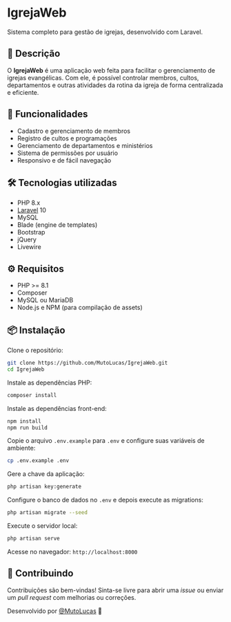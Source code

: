 # IgrejaWeb

Sistema completo para gestão de igrejas, desenvolvido com Laravel.

## 📌 Descrição

O **IgrejaWeb** é uma aplicação web feita para facilitar o gerenciamento de igrejas evangélicas. Com ele, é possível controlar membros, cultos, departamentos e outras atividades da rotina da igreja de forma centralizada e eficiente.

## 🚀 Funcionalidades

- Cadastro e gerenciamento de membros
- Registro de cultos e programações
- Gerenciamento de departamentos e ministérios
- Sistema de permissões por usuário
- Responsivo e de fácil navegação

## 🛠️ Tecnologias utilizadas

- PHP 8.x
- [Laravel](https://laravel.com/) 10
- MySQL
- Blade (engine de templates)
- Bootstrap
- jQuery
- Livewire

## ⚙️ Requisitos

- PHP >= 8.1
- Composer
- MySQL ou MariaDB
- Node.js e NPM (para compilação de assets)

## 📦 Instalação

Clone o repositório:

```bash
git clone https://github.com/MutoLucas/IgrejaWeb.git
cd IgrejaWeb
```

Instale as dependências PHP:

```bash
composer install
```

Instale as dependências front-end:

```bash
npm install
npm run build
```

Copie o arquivo `.env.example` para `.env` e configure suas variáveis de ambiente:

```bash
cp .env.example .env
```

Gere a chave da aplicação:

```bash
php artisan key:generate
```

Configure o banco de dados no `.env` e depois execute as migrations:

```bash
php artisan migrate --seed
```

Execute o servidor local:

```bash
php artisan serve
```

Acesse no navegador: `http://localhost:8000`


## 🤝 Contribuindo

Contribuições são bem-vindas! Sinta-se livre para abrir uma _issue_ ou enviar um _pull request_ com melhorias ou correções.


Desenvolvido por [@MutoLucas](https://github.com/MutoLucas) 🙌


